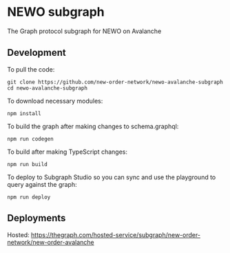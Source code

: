 # NEWO subgraph

The Graph protocol subgraph for NEWO on Avalanche

## Development

To pull the code:

```
git clone https://github.com/new-order-network/newo-avalanche-subgraph
cd newo-avalanche-subgraph
```

To download necessary modules:

```
npm install
```

To build the graph after making changes to schema.graphql:

```
npm run codegen
```

To build after making TypeScript changes:

```
npm run build
```

To deploy to Subgraph Studio so you can sync and use the playground to query against the graph:

```
npm run deploy
```

## Deployments

Hosted: https://thegraph.com/hosted-service/subgraph/new-order-network/new-order-avalanche
